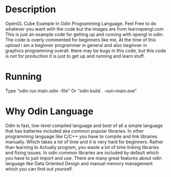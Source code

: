 # Description

OpenGL Cube Example In Odin Programming Language.
Feel Free to do whatever you want with the code but the images are from learnopengl.com
This is just an example code for getting up and running with opengl in odin.
The code is overly commented for beginners like me, At the time of this upload i am 
a beginner programmer in general and also beginner in graphics programming overall.
there may be bugs in this code, but this code is not for production it is just to get up and running and learn stuff.

# Running
Type "odin run main.odin -file" Or "odin build . -out=main.exe"

# Why Odin Language
Odin is fast, low-level compiled language and best of all a simple language that has batteries included aka common popular libraries.
In other programming language like C/C++ you have to compile and link libraries manually. Which takes a lot of time and it is very hard for beginners. Rather than learning to Actually program, you waste a lot of time linking libraries and fixing issues.
In odin common libraries are included by default which you have to just import and use.
There are many great features about odin language like Data Oriented Design and manual memory management which you can find out yourself.
